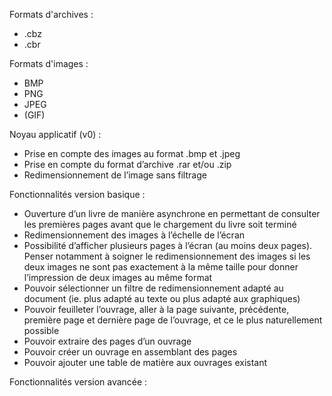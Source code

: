 Formats d'archives : 
- .cbz
- .cbr

Formats d'images :
- BMP
- PNG
- JPEG
- (GIF)

Noyau applicatif (v0) :
- Prise en compte des images au format .bmp et .jpeg
- Prise en compte du format d’archive .rar et/ou .zip
- Redimensionnement de l’image sans filtrage

Fonctionnalités version basique :
- Ouverture d’un livre de manière asynchrone en permettant de consulter les premières pages avant que le chargement du livre soit terminé
- Redimensionnement des images à l’échelle de l’écran
- Possibilité d’afficher plusieurs pages à l’écran (au moins deux pages). Penser notamment à soigner le redimensionnement des images si les deux images ne sont pas exactement à la même taille pour donner l’impression de deux images au même format
- Pouvoir sélectionner un filtre de redimensionnement adapté au document (ie. plus adapté au texte ou plus adapté aux graphiques)
- Pouvoir feuilleter l’ouvrage, aller à la page suivante, précédente, première page et dernière page de l’ouvrage, et ce le plus naturellement possible
- Pouvoir extraire des pages d’un ouvrage
- Pouvoir créer un ouvrage en assemblant des pages
- Pouvoir ajouter une table de matière aux ouvrages existant


Fonctionnalités version avancée :
